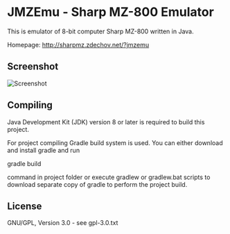 JMZEmu - Sharp MZ-800 Emulator
==============================

This is emulator of 8-bit computer Sharp MZ-800 written in Java.

Homepage: http://sharpmz.zdechov.net/?jmzemu  

Screenshot
----------

![Screenshot](images/screenshot.png?raw=true)

Compiling
---------

Java Development Kit (JDK) version 8 or later is required to build this project.

For project compiling Gradle build system is used. You can either download and install gradle and run

  gradle build

command in project folder or execute gradlew or gradlew.bat scripts to download separate copy of gradle to perform the project build.

License
-------

GNU/GPL, Version 3.0 - see gpl-3.0.txt  

